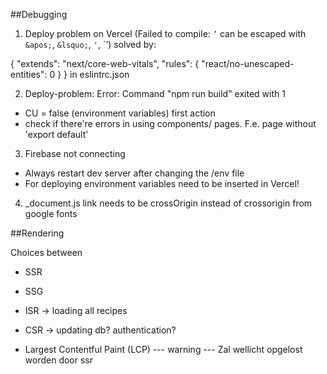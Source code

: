 ##Debugging

1. Deploy problem on Vercel (Failed to compile: `’` can be escaped with `&apos;`, `&lsquo;`, `'`, `&rsquo;) solved by: 

{
  "extends": "next/core-web-vitals",
  "rules": { "react/no-unescaped-entities": 0 }
} in eslintrc.json

2. Deploy-problem: Error: Command "npm run build" exited with 1

- CU = false (environment variables) first action
- check if there're errors in using components/ pages. F.e. page without 'export default'

3. Firebase not connecting

- Always restart dev server after changing the /env file
- For deploying environment variables need to be inserted in Vercel!

4. _document.js link needs to be crossOrigin instead of crossorigin from google fonts

##Rendering

Choices between

- SSR
- SSG
- ISR -> loading all recipes
- CSR -> updating db? authentication?











- Largest Contentful Paint (LCP) --- warning ---
Zal wellicht opgelost worden door ssr